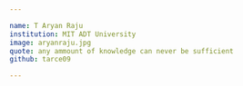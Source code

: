 ```yaml
---

name: T Aryan Raju	
institution: MIT ADT University
image: aryanraju.jpg	
quote: any ammount of knowledge can never be sufficient		
github: tarce09		

---		
```

